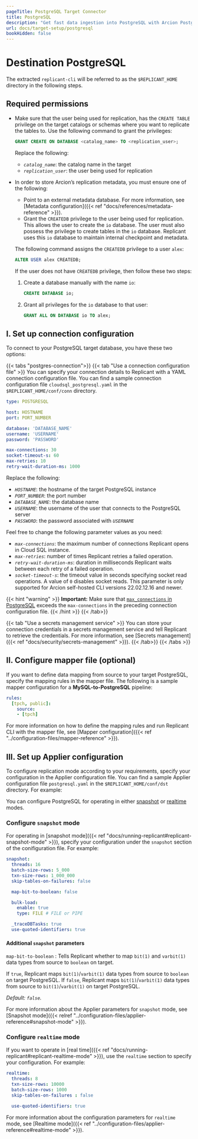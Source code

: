 ```yaml
---
pageTitle: PostgreSQL Target Connector
title: PostgreSQL
description: "Get fast data ingestion into PostgreSQL with Arcion PostgreSQL connector, with native bulk loading and realtime capabilities."
url: docs/target-setup/postgresql
bookHidden: false
---
```

# Destination PostgreSQL

The extracted `replicant-cli` will be referred to as the `$REPLICANT_HOME` directory in the following steps.

## Required permissions
- Make sure that the user being used for replication, has the `CREATE TABLE` privilege on the target catalogs or schemas where you want to replicate the tables to. Use the following command to grant the privileges:
    ```SQL
    GRANT CREATE ON DATABASE <catalog_name> TO <replication_user>;
    ```
    Replace the following: 
    - *`catalog_name`*: the catalog name in the target
    - *`replication_user`*: the user being used for replication 
- In order to store Arcion’s replication metadata, you must ensure one of the following: 
    - Point to an external metadata database. For more information, see [Metadata configuration]({{< ref "docs/references/metadata-reference" >}}).
    - Grant the `CREATEDB` privilege to the user being used for replication. This allows the user to create the `io` database. The user must also possess the privilege to create tables in the `io` database.   Replicant uses this `io` database to maintain internal checkpoint and metadata.

    The following command assigns the `CREATEDB` privilege to a user `alex`:
    ```SQL
    ALTER USER alex CREATEDB;
    ```
    If the user does not have `CREATEDB` privilege, then follow these two steps:
    1. Create a database manually with the name `io`:
        ```SQL
        CREATE DATABASE io;
        ```
    2. Grant all privileges for the `io` database to that user:
        ```SQL
        GRANT ALL ON DATABASE io TO alex;
        ```
  
## I. Set up connection configuration
To connect to your PostgreSQL target database, you have these two options:

{{< tabs "postgres-connection">}}
{{< tab "Use a connection configuration file" >}}
You can specify your connection details to Replicant with a YAML connection configuration file. You can find a sample connection configuration file `cloudsql_postgresql.yaml` in the `$REPLICANT_HOME/conf/conn` directory. 

```YAML
type: POSTGRESQL

host: HOSTNAME
port: PORT_NUMBER

database: 'DATABASE_NAME' 
username: 'USERNAME'
password: 'PASSWORD'

max-connections: 30
socket-timeout-s: 60
max-retries: 10
retry-wait-duration-ms: 1000
```

Replace the following:

- *`HOSTNAME`*: the hostname of the target PostgreSQL instance
- *`PORT_NUMBER`*: the port number
- *`DATABASE_NAME`*: the database name
- *`USERNAME`*: the username of the user that connects to the PostgreSQL server
- *`PASSWORD`*: the password associated with *`USERNAME`*

Feel free to change the following parameter values as you need:

- *`max-connections`*: the maximum number of connections Replicant opens in Cloud SQL instance.
- *`max-retries`*: number of times Replicant retries a failed operation.
- *`retry-wait-duration-ms`*: duration in milliseconds Replicant waits between each retry of a failed operation.
- *`socket-timeout-s`*: the timeout value in seconds specifying socket read operations. A value of `0` disables socket reads. This parameter is only supported for Arcion self-hosted CLI versions 22.02.12.16 and newer.

{{< hint "warning" >}}
**Important:** Make sure that [`max_connections` in PostgreSQL](https://www.postgresql.org/docs/current/runtime-config-connection.html#GUC-MAX-CONNECTIONS) exceeds the `max-connections` in the preceding connection configuration file.
{{< /hint >}}
{{< /tab>}}

{{< tab "Use a secrets management service" >}}
You can store your connection credentials in a secrets management service and tell Replicant to retrieve the credentials. For more information, see [Secrets management]({{< ref "docs/security/secrets-management" >}}). 
{{< /tab>}}
{{< /tabs >}}


## II. Configure mapper file (optional)
If you want to define data mapping from source to your target PostgreSQL, specify the mapping rules in the mapper file. The following is a sample mapper configuration for a **MySQL-to-PostgreSQL** pipeline:

```YAML
rules:
  [tpch, public]:
    source:
    - [tpch]
```

For more information on how to define the mapping rules and run Replicant CLI with the mapper file, see [Mapper configuration]({{< ref "../configuration-files/mapper-reference" >}}).

## III. Set up Applier configuration
To configure replication mode according to your requirements, specify your configuration in the Applier configuration file. You can find a sample Applier configuration file `postgresql.yaml` in the `$REPLICANT_HOME/conf/dst` directory. For example:

You can configure PostgreSQL for operating in either [snapshot](#configure-snapshot-mode) or [realtime](#configure-realtime-mode) modes.

### Configure `snapshot` mode
For operating in [snapshot mode]({{< ref "docs/running-replicant#replicant-snapshot-mode" >}}), specify your configuration under the `snapshot` section of the conifiguration file. For example:

```YAML
snapshot:
  threads: 16
  batch-size-rows: 5_000
  txn-size-rows: 1_000_000
  skip-tables-on-failures: false

  map-bit-to-boolean: false

  bulk-load:
    enable: true
    type: FILE # FILE or PIPE

  _traceDBTasks: true
  use-quoted-identifiers: true
```

#### Additional `snapshot` parameters

`map-bit-to-boolean` 
: Tells Replicant whether to map `bit(1)` and `varbit(1)` data types from source to `boolean` on target.


  If `true`, Replicant maps `bit(1)`/`varbit(1)` data types from source to `boolean` on target PostgreSQL. If `false`, Replicant maps `bit(1)`/`varbit(1)` data types from source to `bit(1)`/`varbit(1)` on target PostgreSQL.

  *Default: `false`.*

For more information about the Applier parameters for `snapshot` mode, see [Snapshot mode]({{< relref "../configuration-files/applier-reference#snapshot-mode" >}}).

### Configure `realtime` mode
If you want to operate in [real time]({{< ref "docs/running-replicant#replicant-realtime-mode" >}}), use the `realtime` section to specify your configuration. For example:

```YAML
realtime:
  threads: 8
  txn-size-rows: 10000
  batch-size-rows: 1000
  skip-tables-on-failures : false

  use-quoted-identifiers: true
```

For more information about the configuration parameters for `realtime` mode, see [Realtime mode]({{< ref "../configuration-files/applier-reference#realtime-mode" >}}).
